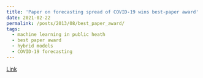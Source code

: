 ```yaml
---
title: 'Paper on forecasting spread of COVID-19 wins best-paper award'
date: 2021-02-22
permalink: /posts/2013/08/best_paper_award/
tags:
  - machine learning in public heath
  - best paper award
  - hybrid models
  - COVID-19 forecasting
---
```


[Link](https://www.amazon.science/blog/paper-on-forecasting-spread-of-covid-19-wins-best-paper-award)

